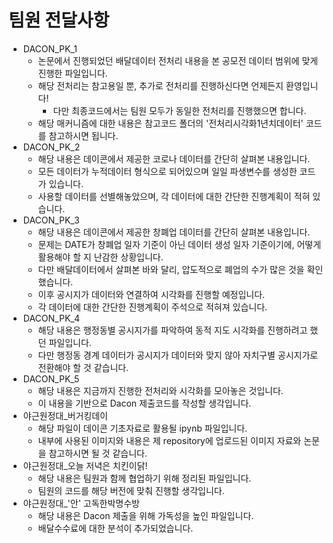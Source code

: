 # 팀원 전달사항

- DACON_PK_1 
  - 논문에서 진행되었던 배달데이터 전처리 내용을 본 공모전 데이터 범위에 맞게 진행한 파일입니다.
  - 해당 전처리는 참고용일 뿐, 추가로 전처리를 진행하신다면 언제든지 환영입니다!
    - 다만 최종코드에서는 팀원 모두가 동일한 전처리를 진행했으면 합니다. 
  - 해당 매커니즘에 대한 내용은 참고코드 폴더의 '전처리시각화1년치데이터' 코드를 참고하시면 됩니다.
- DACON_PK_2
  - 해당 내용은 데이콘에서 제공한 코로나 데이터를 간단히 살펴본 내용입니다.
  - 모든 데이터가 누적데이터 형식으로 되어있으며 일일 파생변수를 생성한 코드가 있습니다.
  - 사용할 데이터를 선별해놓았으며, 각 데이터에 대한 간단한 진행계획이 적혀 있습니다.
- DACON_PK_3
  - 해당 내용은 데이콘에서 제공한 창폐업 데이터를 간단히 살펴본 내용입니다.
  - 문제는 DATE가 창폐업 일자 기준이 아닌 데이터 생성 일자 기준이기에, 어떻게 활용해야 할 지 난감한 상황입니다.
  - 다만 배달데이터에서 살펴본 바와 달리, 압도적으로 폐업의 수가 많은 것을 확인했습니다.
  - 이후 공시지가 데이터와 연결하여 시각화를 진행할 예정입니다.
  - 각 데이터에 대한 간단한 진행계획이 주석으로 적혀져 있습니다.
- DACON_PK_4
  - 해당 내용은 행정동별 공시지가를 파악하여 동적 지도 시각화를 진행하려고 했던 파일입니다.
  - 다만 행정동 경계 데이터가 공시지가 데이터와 맞지 않아 자치구별 공시지가로 전환해야 할 것 같습니다.
- DACON_PK_5
  - 해당 내용은 지금까지 진행한 전처리와 시각화를 모아놓은 것입니다. 
  - 이 내용을 기반으로 Dacon 제출코드를 작성할 생각입니다.
- 야근원정대_버거킹데이
  - 해당 파일이 데이콘 기초자료로 활용될 ipynb 파일입니다.
  - 내부에 사용된 이미지와 내용은 제 repository에 업로드된 이미지 자료와 논문을 참고하시면 될 것 같습니다.
- 야근원정대_오늘 저녁은 치킨이닭!
  - 해당 내용은 팀원과 함께 협업하기 위해 정리된 파일입니다.
  - 팀원의 코드를 해당 버전에 맞춰 진행할 생각입니다.
- 야근원정대_'안' 고독한박명수방
  - 해당 내용은 Dacon 제출을 위해 가독성을 높인 파일입니다.
  - 배달수수료에 대한 분석이 추가되었습니다.

